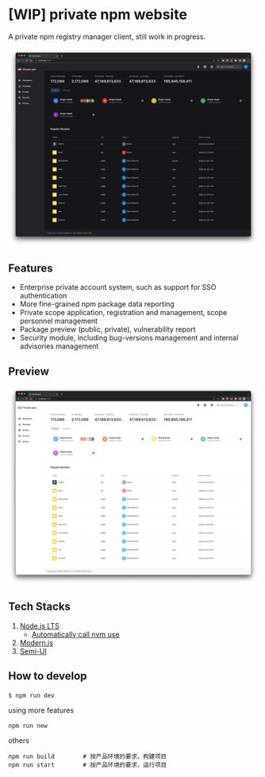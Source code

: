 # [WIP] private npm website

A private npm registry manager client, still work in progress.

![dark](./docs/dark.png)

## Features

- Enterprise private account system, such as support for SSO authentication
- More fine-grained npm package data reporting
- Private scope application, registration and management, scope personnel management
- Package preview (public, private), vulnerability report
- Security module, including bug-versions management and internal advisories management

## Preview

![light](./docs/light.png)

## Tech Stacks

1. [Node.js LTS](https://github.com/nodejs/Release)
    * [Automatically call nvm use](https://github.com/nvm-sh/nvm#deeper-shell-integration)
2. [Modern.js](https://modernjs.dev/)
3. [Semi-UI](https://github.com/DouyinFE/semi-design)

## How to develop

```
$ npm run dev
```

using more features

```
npm run new
```

others

```
npm run build        # 按产品环境的要求，构建项目
npm run start        # 按产品环境的要求，运行项目
```
